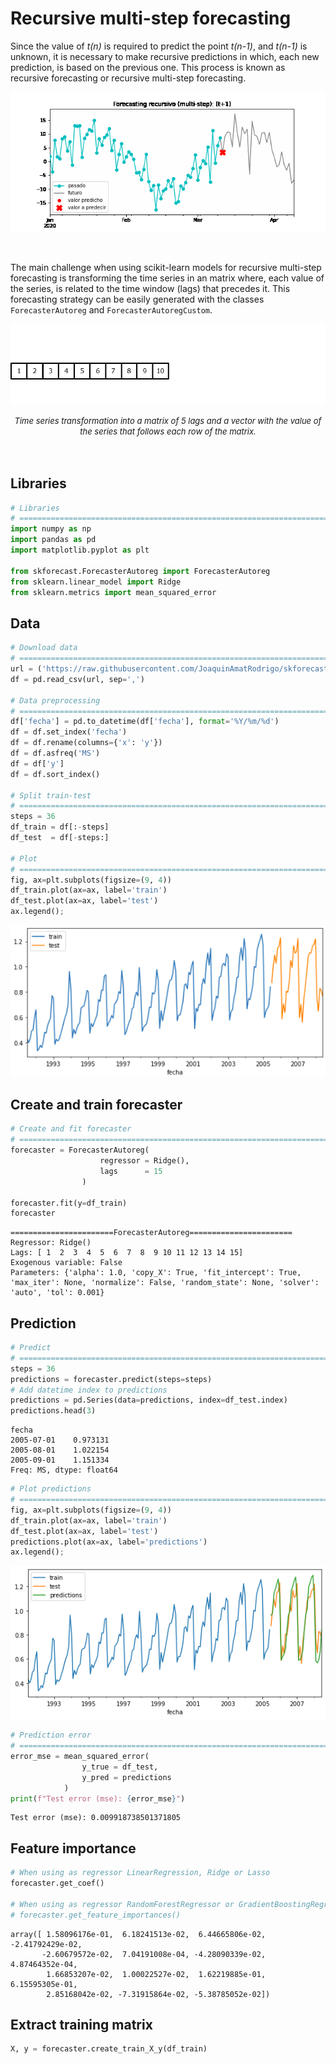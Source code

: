 # Recursive multi-step forecasting

Since the value of *t(n)* is required to predict the point *t(n-1)*, and *t(n-1)* is unknown, it is necessary to make recursive predictions in which, each new prediction, is based on the previous one. This process is known as recursive forecasting or recursive multi-step forecasting.

<p><img src="../img/forecasting_multi-step.gif" alt="forecasting-python" title="forecasting-python"></p>

<br>

The main challenge when using scikit-learn models for recursive multi-step forecasting is transforming the time series in an matrix where, each value of the series, is related to the time window (lags) that precedes it. This forecasting strategy can be easily generated with the classes `ForecasterAutoreg` and `ForecasterAutoregCustom`.

<p><img src="../img/transform_timeseries.gif" alt="forecasting-python" title="forecasting-python"></p>

<center><font size="2.5"> <i>Time series  transformation into a matrix of 5 lags and a vector with the value of the series that follows each row of the matrix.</i></font></center>
<br><br>


## Libraries

```python
# Libraries
# ==============================================================================
import numpy as np
import pandas as pd
import matplotlib.pyplot as plt

from skforecast.ForecasterAutoreg import ForecasterAutoreg
from sklearn.linear_model import Ridge
from sklearn.metrics import mean_squared_error
```
## Data

```python
# Download data
# ==============================================================================
url = ('https://raw.githubusercontent.com/JoaquinAmatRodrigo/skforecast/master/data/h2o.csv')
df = pd.read_csv(url, sep=',')

# Data preprocessing
# ==============================================================================
df['fecha'] = pd.to_datetime(df['fecha'], format='%Y/%m/%d')
df = df.set_index('fecha')
df = df.rename(columns={'x': 'y'})
df = df.asfreq('MS')
df = df['y']
df = df.sort_index()

# Split train-test
# ==============================================================================
steps = 36
df_train = df[:-steps]
df_test  = df[-steps:]

# Plot
# ==============================================================================
fig, ax=plt.subplots(figsize=(9, 4))
df_train.plot(ax=ax, label='train')
df_test.plot(ax=ax, label='test')
ax.legend();
```
<img src="../img/data.png">


## Create and train forecaster


```python
# Create and fit forecaster
# ==============================================================================
forecaster = ForecasterAutoreg(
                    regressor = Ridge(),
                    lags      = 15
                )

forecaster.fit(y=df_train)
forecaster
```

```
=======================ForecasterAutoreg=======================
Regressor: Ridge()
Lags: [ 1  2  3  4  5  6  7  8  9 10 11 12 13 14 15]
Exogenous variable: False
Parameters: {'alpha': 1.0, 'copy_X': True, 'fit_intercept': True, 'max_iter': None, 'normalize': False, 'random_state': None, 'solver': 'auto', 'tol': 0.001}
```

## Prediction 

```python
# Predict
# ==============================================================================
steps = 36
predictions = forecaster.predict(steps=steps)
# Add datetime index to predictions
predictions = pd.Series(data=predictions, index=df_test.index)
predictions.head(3)
```

```
fecha
2005-07-01    0.973131
2005-08-01    1.022154
2005-09-01    1.151334
Freq: MS, dtype: float64
```

```python
# Plot predictions
# ==============================================================================
fig, ax=plt.subplots(figsize=(9, 4))
df_train.plot(ax=ax, label='train')
df_test.plot(ax=ax, label='test')
predictions.plot(ax=ax, label='predictions')
ax.legend();
```

<img src="../img/prediction.png">

```python
# Prediction error
# ==============================================================================
error_mse = mean_squared_error(
                y_true = df_test,
                y_pred = predictions
            )
print(f"Test error (mse): {error_mse}")
```

```
Test error (mse): 0.009918738501371805
```

## Feature importance

```python
# When using as regressor LinearRegression, Ridge or Lasso
forecaster.get_coef()

# When using as regressor RandomForestRegressor or GradientBoostingRegressor
# forecaster.get_feature_importances()
```

```
array([ 1.58096176e-01,  6.18241513e-02,  6.44665806e-02, -2.41792429e-02,
       -2.60679572e-02,  7.04191008e-04, -4.28090339e-02,  4.87464352e-04,
        1.66853207e-02,  1.00022527e-02,  1.62219885e-01,  6.15595305e-01,
        2.85168042e-02, -7.31915864e-02, -5.38785052e-02])
```

## Extract training matrix

```python
X, y = forecaster.create_train_X_y(df_train)
```